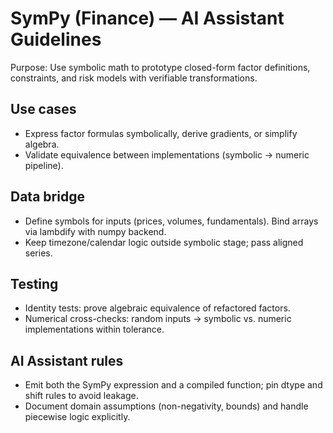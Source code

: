 # SymPy (Finance) — AI Assistant Guidelines

Purpose: Use symbolic math to prototype closed-form factor definitions, constraints, and risk models with verifiable transformations.

## Use cases
- Express factor formulas symbolically, derive gradients, or simplify algebra.
- Validate equivalence between implementations (symbolic → numeric pipeline).

## Data bridge
- Define symbols for inputs (prices, volumes, fundamentals). Bind arrays via lambdify with numpy backend.
- Keep timezone/calendar logic outside symbolic stage; pass aligned series.

## Testing
- Identity tests: prove algebraic equivalence of refactored factors.
- Numerical cross-checks: random inputs → symbolic vs. numeric implementations within tolerance.

## AI Assistant rules
- Emit both the SymPy expression and a compiled function; pin dtype and shift rules to avoid leakage.
- Document domain assumptions (non-negativity, bounds) and handle piecewise logic explicitly.
